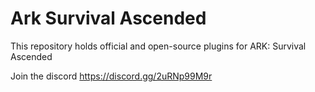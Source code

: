 # Ark Survival Ascended

This repository holds official and open-source plugins for ARK: Survival Ascended

Join the discord https://discord.gg/2uRNp99M9r